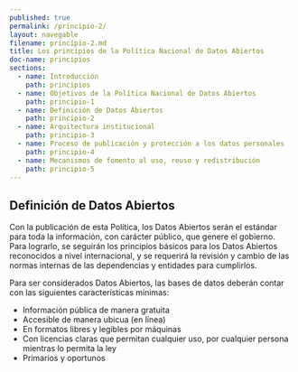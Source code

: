 ```yaml
---
published: true
permalink: /principio-2/
layout: navegable
filename: principio-2.md
title: Los principios de la Política Nacional de Datos Abiertos
doc-name: principios
sections:
  - name: Introducción
    path: principios
  - name: Objetivos de la Política Nacional de Datos Abiertos
    path: principio-1
  - name: Definición de Datos Abiertos
    path: principio-2
  - name: Arquitectura institucional
    path: principio-3
  - name: Proceso de publicación y protección a los datos personales
    path: principio-4
  - name: Mecanismos de fomento al uso, reuso y redistribución
    path: principio-5
---
```


## Definición de Datos Abiertos

Con la publicación de esta Política, los Datos Abiertos serán el estándar para toda la información, con carácter público, que genere el gobierno. Para lograrlo, se seguirán los principios básicos para los Datos Abiertos reconocidos a nivel internacional, y se requerirá la revisión y cambio de las normas internas de las dependencias y entidades para cumplirlos.

Para ser considerados Datos Abiertos, las bases de datos deberán contar con las siguientes características mínimas:

* Información pública de manera gratuita
* Accesible de manera ubicua (en línea)
* En formatos libres y legibles por máquinas
* Con licencias claras que permitan cualquier uso, por cualquier persona mientras lo permita la ley
* Primarios y oportunos

